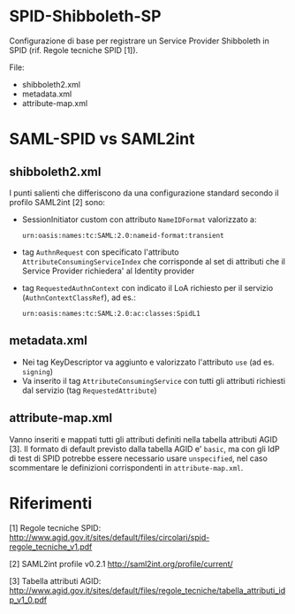 # SPID-Shibboleth-SP

Configurazione di base per registrare un Service Provider Shibboleth in SPID (rif. Regole tecniche SPID [1]).

File:
* shibboleth2.xml
* metadata.xml
* attribute-map.xml

# SAML-SPID vs SAML2int

## shibboleth2.xml

I punti salienti che differiscono da una configurazione standard secondo il profilo SAML2int [2] sono:
* SessionInitiator custom con attributo `NameIDFormat` valorizzato a:

  `urn:oasis:names:tc:SAML:2.0:nameid-format:transient`

* tag `AuthnRequest` con specificato l'attributo `AttributeConsumingServiceIndex` che corrisponde al set di attributi che il Service Provider richiedera' al Identity provider

* tag `RequestedAuthnContext` con indicato il LoA richiesto per il servizio (`AuthnContextClassRef`), ad es.:

  `urn:oasis:names:tc:SAML:2.0:ac:classes:SpidL1`

## metadata.xml

* Nei tag KeyDescriptor va aggiunto e valorizzato l'attributo `use` (ad es. `signing`)
* Va inserito il tag `AttributeConsumingService` con tutti gli attributi richiesti dal servizio (tag `RequestedAttribute`)

## attribute-map.xml

Vanno inseriti e mappati tutti gli attributi definiti nella tabella attributi AGID [3]. Il formato di default previsto dalla tabella AGID e' `basic`, ma con gli IdP di test di SPID potrebbe essere necessario usare `unspecified`, nel caso scommentare le definizioni corrispondenti in `attribute-map.xml`.
 
# Riferimenti
[1] Regole tecniche SPID: http://www.agid.gov.it/sites/default/files/circolari/spid-regole_tecniche_v1.pdf

[2] SAML2int profile v0.2.1 http://saml2int.org/profile/current/

[3] Tabella attributi AGID: http://www.agid.gov.it/sites/default/files/regole_tecniche/tabella_attributi_idp_v1_0.pdf
